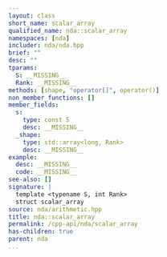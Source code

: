```yaml
---
layout: class
short_name: scalar_array
qualified_name: nda::scalar_array
namespaces: [nda]
includer: nda/nda.hpp
brief: ""
desc: ""
tparams:
  S: __MISSING__
  Rank: __MISSING__
methods: [shape, "operator[]", operator()]
non_member_functions: []
member_fields:
  s:
    type: const S
    desc: __MISSING__
  _shape:
    type: std::array<long, Rank>
    desc: __MISSING__
example:
  desc: __MISSING__
  code: __MISSING__
see-also: []
signature: |
  template <typename S, int Rank> 
  struct scalar_array
source: nda/arithmetic.hpp
title: nda::scalar_array
permalink: /cpp-api/nda/scalar_array
has-children: true
parent: nda
...
```


